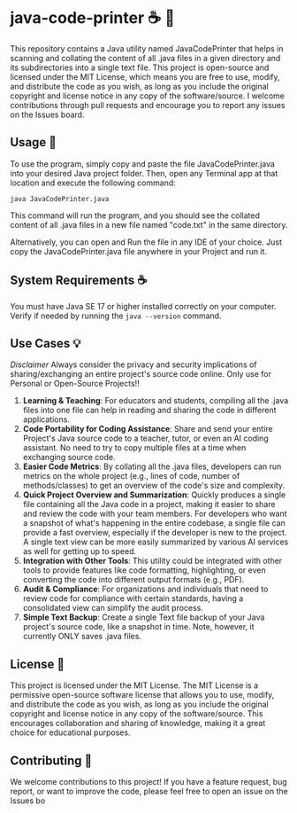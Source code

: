 # java-code-printer :coffee: :page_facing_up: 
This repository contains a Java utility named JavaCodePrinter that helps in scanning and collating the content of all .java files in a given directory and its subdirectories into a single text file. This project is open-source and licensed under the MIT License, which means you are free to use, modify, and distribute the code as you wish, as long as you include the original copyright and license notice in any copy of the software/source. I welcome contributions through pull requests and encourage you to report any issues on the Issues board.

## Usage :rocket:
To use the program, simply copy and paste the file JavaCodePrinter.java into your desired Java project folder. Then, open any Terminal app at that location and execute the following command:

`java JavaCodePrinter.java`

This command will run the program, and you should see the collated content of all .java files in a new file named "code.txt" in the same directory.

Alternatively, you can open and Run the file in any IDE of your choice. Just copy the JavaCodePrinter.java file anywhere in your Project and run it. 

## System Requirements :coffee:

You must have Java SE 17 or higher installed correctly on your computer. Verify if needed by running the `java --version` command.

## Use Cases :bulb:
_Disclaimer_ Always consider the privacy and security implications of sharing/exchanging an entire project's source code online. Only use for Personal or Open-Source Projects!!
1. __Learning & Teaching__: For educators and students, compiling all the .java files into one file can help in reading and sharing the code in different applications.
2. __Code Portability for Coding Assistance__: Share and send your entire Project's Java source code to a teacher, tutor, or even an AI coding assistant. No need to try to copy multiple files at a time when exchanging source code. 
3. __Easier Code Metrics__: By collating all the .java files, developers can run metrics on the whole project (e.g., lines of code, number of methods/classes) to get an overview of the code's size and complexity.
4. __Quick Project Overview and Summarization__: Quickly produces a single file containing all the Java code in a project, making it easier to share and review the code with your team members. For developers who want a snapshot of what's happening in the entire codebase, a single file can provide a fast overview, especially if the developer is new to the project. A single text view can be more easily summarized by various AI services as well for getting up to speed.
5. __Integration with Other Tools__: This utility could be integrated with other tools to provide features like code formatting, highlighting, or even converting the code into different output formats (e.g., PDF).
6. __Audit & Compliance__: For organizations and individuals that need to review code for compliance with certain standards, having a consolidated view can simplify the audit process.
7. __Simple Text Backup__: Create a single Text file backup of your Java project's source code, like a snapshot in time. Note, however, it currently ONLY saves .java files. 

## License :scroll: 

This project is licensed under the MIT License. The MIT License is a permissive open-source software license that allows you to use, modify, and distribute the code as you wish, as long as you include the original copyright and license notice in any copy of the software/source. This encourages collaboration and sharing of knowledge, making it a great choice for educational purposes.

## Contributing :handshake: 

We welcome contributions to this project! If you have a feature request, bug report, or want to improve the code, please feel free to open an issue on the Issues bo
